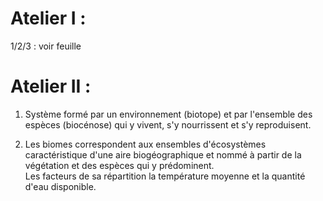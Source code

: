 # Atelier I :

1/2/3 : voir feuille

# Atelier II :

1. Système formé par un environnement (biotope) et par l'ensemble des espèces (biocénose) qui y vivent, s'y nourrissent et s'y reproduisent.

2. Les biomes correspondent aux ensembles d'écosystèmes caractéristique d'une aire biogéographique et nommé à partir de la végétation et des espèces qui y prédominent.<br>Les facteurs de sa répartition la température moyenne et la quantité d'eau disponible.
